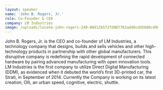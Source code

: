 ```yaml
---
layout: speaker
name: 'John B. Rogers, Jr.'
role: Co-Founder & CEO
company: LM Industries
image: /uploads/locate-john-rogers-240-88d12b572fd907762add0cd45680c498.jpg
---
```


John B. Rogers, Jr. is the CEO and co-founder of LM Industries, a technology company that designs, builds and sells vehicles and other high-technology products in partnership with other global manufacturers. This disruptive company is redefining the rapid development of connected hardware by pairing advanced manufacturing with open innovation tools. LM Industries is the first company to utilize Direct Digital Manufacturing (DDM), as evidenced when it debuted the world’s first 3D-printed car, the Strati, in September of 2014. Currently the Company is working on its latest creation, Olli, an urban speed, cognitive, electric, shuttle.